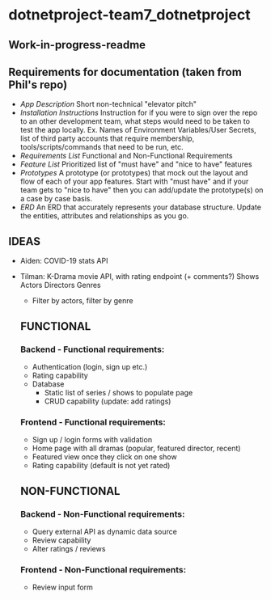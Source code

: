 # dotnetproject-team7_dotnetproject

## Work-in-progress-readme

## Requirements for documentation (taken from Phil's repo)
- _App Description_
  Short non-technical "elevator pitch"
- _Installation Instructions_
  Instruction for if you were to sign over the repo to an other development team, what steps would need to be taken to test the app locally. Ex. Names of Environment Variables/User Secrets, list of third party accounts that require membership, tools/scripts/commands that need to be run, etc.
- _Requirements List_
  Functional and Non-Functional Requirements
- _Feature List_
  Prioritized list of "must have" and "nice to have" features
- _Prototypes_
  A prototype (or prototypes) that mock out the layout and flow of each of your app features. Start with "must have" and if your team gets to "nice to have" then you can add/update the prototype(s) on a case by case basis.
- _ERD_
  An ERD that accurately represents your database structure. Update the entities, attributes and relationships as you go.





## IDEAS
- Aiden: COVID-19 stats API
- Tilman: K-Drama movie API, with rating endpoint (+ comments?)
  Shows
  Actors
  Directors
  Genres
  - Filter by actors, filter by genre

  ## FUNCTIONAL
  ### Backend - Functional requirements:
  - Authentication (login, sign up etc.)
  - Rating capability
  - Database 
    - Static list of series / shows to populate page
    - CRUD capability (update: add ratings)
  
  ### Frontend - Functional requirements:
  - Sign up / login forms with validation
  - Home page with all dramas (popular, featured director, recent)
  - Featured view once they click on one show
  - Rating capability (default is not yet rated)

  ## NON-FUNCTIONAL
  ### Backend - Non-Functional requirements:
  - Query external API as dynamic data source
  - Review capability
  - Alter ratings / reviews

  ### Frontend - Non-Functional requirements:
  - Review input form